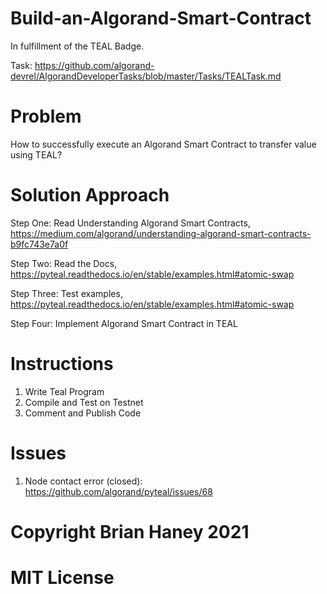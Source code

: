 # Build-an-Algorand-Smart-Contract
In fulfillment of the TEAL Badge.

Task: https://github.com/algorand-devrel/AlgorandDeveloperTasks/blob/master/Tasks/TEALTask.md

# Problem
How to successfully execute an Algorand Smart Contract to transfer value using TEAL?

# Solution Approach

Step One: Read Understanding Algorand Smart Contracts, https://medium.com/algorand/understanding-algorand-smart-contracts-b9fc743e7a0f

Step Two: Read the Docs, https://pyteal.readthedocs.io/en/stable/examples.html#atomic-swap

Step Three: Test examples, https://pyteal.readthedocs.io/en/stable/examples.html#atomic-swap

Step Four: Implement Algorand Smart Contract in TEAL

# Instructions
1. Write Teal Program
2. Compile and Test on Testnet
3. Comment and Publish Code

# Issues
1. Node contact error (closed): https://github.com/algorand/pyteal/issues/68

# Copyright Brian Haney 2021
# MIT License 

